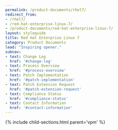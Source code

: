 ```yaml
---
permalink: /product-documents/rhel7/
redirect_from:
- /rhel7/
- /red-hat-enterprise-linux-7/
- /product-documents/red-hat-enterprise-linux-7/
layout: styleguide
title: Red Hat Enterprise Linux 7
category: Product Documents
lead: "Inspiring opener."
subnav:
- text: Change Log
  href: '#change-log'
- text: Process Overview
  href: '#process-overview'
- text: Patch Implementation
  href: '#patch-implementation'
- text: Patch Extension Request
  href: '#patch-extension-request'
- text: Compliance Status
  href: '#compliance-status'
- text: Contact Information
  href: '#contact-information'
---
```


{% include child-sections.html parent='vpm' %}
